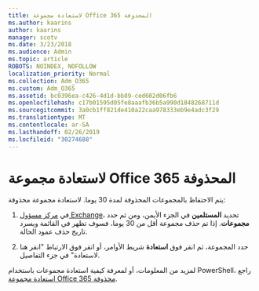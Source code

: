 ```yaml
---
title: لاستعادة مجموعة Office 365 المحذوفة
ms.author: kaarins
author: kaarins
manager: scotv
ms.date: 3/23/2018
ms.audience: Admin
ms.topic: article
ROBOTS: NOINDEX, NOFOLLOW
localization_priority: Normal
ms.collection: Adm_O365
ms.custom: Adm_O365
ms.assetid: bc0396ea-c426-4d1d-bb89-ced602d06fb6
ms.openlocfilehash: c17b01595d05fe8aaafb36b5a990d1848268711d
ms.sourcegitcommit: 3a0cb1ff821de410a22caa978333eb9e4adc3f29
ms.translationtype: MT
ms.contentlocale: ar-SA
ms.lasthandoff: 02/26/2019
ms.locfileid: "30274688"
---
```

# <a name="restore-a-deleted-office-365-group"></a>لاستعادة مجموعة Office 365 المحذوفة

يتم الاحتفاظ بالمجموعات المحذوفة لمدة 30 يوما. لاستعادة مجموعة محذوفة:
  
1. في [مركز مسؤول Exchange](https://outlook.office365.com/ecp/)، تحديد **المستلمين** في الجزء الأيمن، ومن ثم حدد **مجموعات**. إذا تم حذف مجموعة أقل من 30 يوما، فسوف تظهر في القائمة ويسرد تاريخ حذف عمود الحالة.
    
2. حدد المجموعة، ثم انقر فوق **استعادة** شريط الأوامر، أو انقر فوق الارتباط "انقر هنا لاستعادة" في جزء التفاصيل. 
    
لمزيد من المعلومات، أو لمعرفة كيفية استعادة مجموعات باستخدام PowerShell، راجع [استعادة مجموعة Office 365 محذوفة](https://go.microsoft.com/fwlink/?linkid=867802).
  

